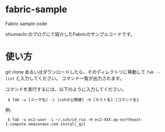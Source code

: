 fabric-sample
=============

Fabric sample code

shiumachi のブログにて紹介したFabricのサンプルコードです。


使い方
======

git clone あるいはダウンロードしたら、そのディレクトリに移動して ```fab --list``` と入力してください。
コマンド一覧が出力されます。

コマンドを実行するには、以下のように入力してください。

```
 $ fab -u [ユーザ名] -i [sshの公開鍵] -H [ホスト名] [コマンド名]
```



例:

```
 $ fab -u ec2-user -i ~/.ssh/id_rsa -H ec2-XXX.ap-northeast-1.compute.amazonaws.com install_git
```

